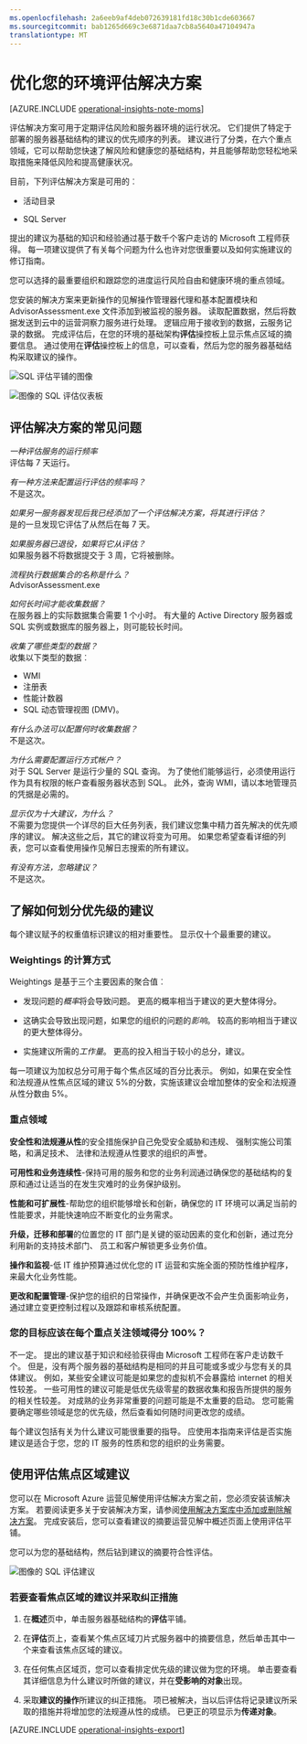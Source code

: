 ```yaml
---
ms.openlocfilehash: 2a6eeb9af4deb072639181fd18c30b1cde603667
ms.sourcegitcommit: bab1265d669c3e6871daa7cb8a5640a47104947a
translationtype: MT
---
```

<properties
   pageTitle="优化您的环境评估解决方案"
   description="使用评估解决方案的时间间隔定期评估风险和服务器环境的运行状况"
   services="operational-insights"
   documentationCenter=""
   authors="bandersmsft"
   manager="jwhit"
   editor="" />
<tags
   ms.service="operational-insights"
   ms.devlang="na"
   ms.topic="article"
   ms.tgt_pltfrm="na"
   ms.workload="na"
   ms.date="08/05/2015"
   ms.author="banders" />

# 优化您的环境评估解决方案

[AZURE.INCLUDE [operational-insights-note-moms](../../includes/operational-insights-note-moms.md)]

评估解决方案可用于定期评估风险和服务器环境的运行状况。 它们提供了特定于部署的服务器基础结构的建议的优先顺序的列表。 建议进行了分类，在六个重点领域，它可以帮助您快速了解风险和健康您的基础结构，并且能够帮助您轻松地采取措施来降低风险和提高健康状况。

目前，下列评估解决方案是可用的︰

- 活动目录

- SQL Server

提出的建议为基础的知识和经验通过基于数千个客户走访的 Microsoft 工程师获得。 每一项建议提供了有关每个问题为什么也许对您很重要以及如何实施建议的修订指南。

您可以选择的最重要组织和跟踪您的进度运行风险自由和健康环境的重点领域。

您安装的解决方案来更新操作的见解操作管理器代理和基本配置模块和 AdvisorAssessment.exe 文件添加到被监视的服务器。 读取配置数据，然后将数据发送到云中的运营洞察力服务进行处理。 逻辑应用于接收到的数据，云服务记录的数据。 完成评估后，在您的环境的基础架构**评估**操控板上显示焦点区域的摘要信息。 通过使用在**评估**操控板上的信息，可以查看，然后为您的服务器基础结构采取建议的操作。

![SQL 评估平铺的图像](./media/operational-insights-assessment/overview-sql-assess.png)

![图像的 SQL 评估仪表板](./media/operational-insights-assessment/gallery-ad-01.png)


## 评估解决方案的常见问题

*一种评估服务的运行频率*<br>
评估每 7 天运行。

*有一种方法来配置运行评估的频率吗？*<br>
不是这次。

*如果另一服务器发现后我已经添加了一个评估解决方案，将其进行评估？*<br>
是的一旦发现它评估了从然后在每 7 天。

*如果服务器已退役，如果将它从评估？*<br>
如果服务器不将数据提交于 3 周，它将被删除。

*流程执行数据集合的名称是什么？*<br>
AdvisorAssessment.exe

*如何长时间才能收集数据？*<br>
在服务器上的实际数据集合需要 1 个小时。 有大量的 Active Directory 服务器或 SQL 实例或数据库的服务器上，则可能较长时间。

*收集了哪些类型的数据？*<br>
收集以下类型的数据︰

- WMI
- 注册表
- 性能计数器
- SQL 动态管理视图 (DMV)。

*有什么办法可以配置何时收集数据？*<br>
不是这次。

*为什么需要配置运行方式帐户？*<br>
对于 SQL Server 是运行少量的 SQL 查询。 为了使他们能够运行，必须使用运行作为具有权限的帐户查看服务器状态到 SQL。  此外，查询 WMI，请以本地管理员的凭据是必需的。

*显示仅为十大建议，为什么？*<br>
不需要为您提供一个详尽的巨大任务列表，我们建议您集中精力首先解决的优先顺序的建议。 解决这些之后，其它的建议将变为可用。 如果您希望查看详细的列表，您可以查看使用操作见解日志搜索的所有建议。

*有没有方法，忽略建议？*<br>
不是这次。

## 了解如何划分优先级的建议

每个建议赋予的权重值标识建议的相对重要性。 显示仅十个最重要的建议。

### Weightings 的计算方式

Weightings 是基于三个主要因素的聚合值︰

- 发现问题的*概率*将会导致问题。 更高的概率相当于建议的更大整体得分。

- 这确实会导致出现问题，如果您的组织的问题的*影响*。 较高的影响相当于建议的更大整体得分。

- 实施建议所需的*工作量*。 更高的投入相当于较小的总分，建议。

每一项建议为加权总分可用于每个焦点区域的百分比表示。 例如，如果在安全性和法规遵从性焦点区域的建议 5%的分数，实施该建议会增加整体的安全和法规遵从性分数由 5%。

### 重点领域

**安全性和法规遵从性**的安全措施保护自己免受安全威胁和违规、 强制实施公司策略，和满足技术、 法律和法规遵从性要求的组织的声誉。

**可用性和业务连续性**-保持可用的服务和您的业务利润通过确保您的基础结构的复原和通过让适当的在发生灾难时的业务保护级别。

**性能和可扩展性**-帮助您的组织能够增长和创新，确保您的 IT 环境可以满足当前的性能要求，并能快速响应不断变化的业务需求。

**升级，迁移和部署**的位置您的 IT 部门是关键的驱动因素的变化和创新，通过充分利用新的支持技术部门、 员工和客户解锁更多业务价值。

**操作和监视**-低 IT 维护预算通过优化您的 IT 运营和实施全面的预防性维护程序，来最大化业务性能。

**更改和配置管理**-保护您的组织的日常操作，并确保更改不会产生负面影响业务，通过建立变更控制过程以及跟踪和审核系统配置。

### 您的目标应该在每个重点关注领域得分 100%？

不一定。 提出的建议基于知识和经验获得由 Microsoft 工程师在客户走访数千个。 但是，没有两个服务器的基础结构是相同的并且可能或多或少与您有关的具体建议。 例如，某些安全建议可能是如果您的虚拟机不会暴露给 internet 的相关性较差。 一些可用性的建议可能是低优先级零星的数据收集和报告所提供的服务的相关性较差。 对成熟的业务非常重要的问题可能是不太重要的启动。 您可能需要确定哪些领域是您的优先级，然后查看如何随时间更改您的成绩。

每个建议包括有关为什么建议可能很重要的指导。 应使用本指南来评估是否实施建议是适合于您，您的 IT 服务的性质和您的组织的业务需要。

## 使用评估焦点区域建议

您可以在 Microsoft Azure 运营见解使用评估解决方案之前，您必须安装该解决方案。 若要阅读更多关于安装解决方案，请参阅[使用解决方案库中添加或删除解决方案](operational-insights-setup-workspace.md)。 完成安装后，您可以查看建议的摘要运营见解中概述页面上使用评估平铺。

您可以为您的基础结构，然后钻到建议的摘要符合性评估。

![图像的 SQL 评估建议](./media/operational-insights-assessment/gallery-ad-03.png)



### 若要查看焦点区域的建议并采取纠正措施

1. 在**概述**页中，单击服务器基础结构的**评估**平铺。

2. 在**评估**页上，查看某个焦点区域刀片式服务器中的摘要信息，然后单击其中一个来查看该焦点区域的建议。

3. 在任何焦点区域页，您可以查看排定优先级的建议做为您的环境。 单击要查看其详细信息为什么建议时所做的建议，并在**受影响的对象**出现。

4. 采取**建议的操作**所建议的纠正措施。 项已被解决，当以后评估将记录建议所采取的措施并将增加您的法规遵从性的成绩。 已更正的项显示为**传递对象**。

[AZURE.INCLUDE [operational-insights-export](../../includes/operational-insights-export.md)]
